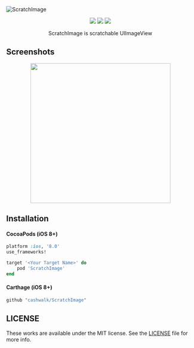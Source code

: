 <img alt="ScratchImage" src="https://user-images.githubusercontent.com/15151687/42455098-3ef39ce2-83cc-11e8-8523-2312d555e524.png" style="max-width: 100%">

<p align="center">
<img src="https://img.shields.io/badge/Swift-4.2-orange.svg">
<a href="https://cocoapods.org/pods/ScratchImage"><img src="https://img.shields.io/cocoapods/v/ScratchImage.svg?style=flat"></a>
<a href="https://github.com/Carthage/Carthage"><img src="https://img.shields.io/badge/Carthage-compatible-4BC51D.svg?style=flat"></a>
</p>

<p align="center">
ScratchImage is scratchable UIImageView
</p>


## Screenshots

<p align="center">
<img width="375" src="https://user-images.githubusercontent.com/15151687/40161385-9b31ed20-59eb-11e8-849a-47ace71710e6.png">
</p>


## Installation

#### CocoaPods (iOS 8+)

```ruby
platform :ios, '8.0'
use_frameworks!

target '<Your Target Name>' do
    pod 'ScratchImage'
end
```

#### Carthage (iOS 8+)

```ruby
github "cashwalk/ScratchImage"
```


## LICENSE

These works are available under the MIT license. See the [LICENSE][license] file
for more info.

[license]: LICENSE
